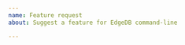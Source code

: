 ```yaml
---
name: Feature request
about: Suggest a feature for EdgeDB command-line

---
```


<!-- Please search existing issues to avoid creating duplicates. -->

<!-- Describe the feature you'd like to see implemented in EdgeDB. -->
